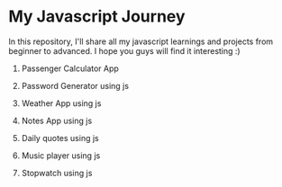 # My Javascript Journey
In this repository, I'll share all my javascript learnings and projects from beginner to advanced. I hope you guys will find it interesting :)


1) Passenger Calculator App

2) Password Generator using js

3) Weather App using js

4) Notes App using js

5) Daily quotes using js

6) Music player using js

7) Stopwatch using js
